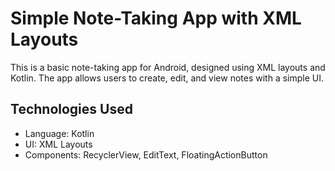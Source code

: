 # Simple Note-Taking App with XML Layouts
This is a basic note-taking app for Android, designed using XML layouts and Kotlin. The app allows users to create, edit, and view notes with a simple UI.

## Technologies Used
- Language: Kotlin
- UI: XML Layouts
- Components: RecyclerView, EditText, FloatingActionButton
